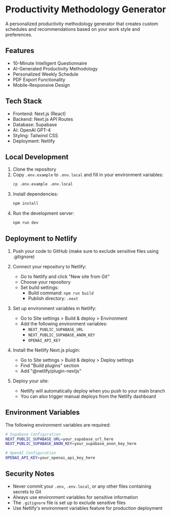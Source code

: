 # Productivity Methodology Generator

A personalized productivity methodology generator that creates custom schedules and recommendations based on your work style and preferences.

## Features

- 10-Minute Intelligent Questionnaire
- AI-Generated Productivity Methodology
- Personalized Weekly Schedule
- PDF Export Functionality
- Mobile-Responsive Design

## Tech Stack

- Frontend: Next.js (React)
- Backend: Next.js API Routes
- Database: Supabase
- AI: OpenAI GPT-4
- Styling: Tailwind CSS
- Deployment: Netlify

## Local Development

1. Clone the repository
2. Copy `.env.example` to `.env.local` and fill in your environment variables:
   ```bash
   cp .env.example .env.local
   ```
3. Install dependencies:
   ```bash
   npm install
   ```
4. Run the development server:
   ```bash
   npm run dev
   ```

## Deployment to Netlify

1. Push your code to GitHub (make sure to exclude sensitive files using .gitignore)

2. Connect your repository to Netlify:
   - Go to Netlify and click "New site from Git"
   - Choose your repository
   - Set build settings:
     - Build command: `npm run build`
     - Publish directory: `.next`

3. Set up environment variables in Netlify:
   - Go to Site settings > Build & deploy > Environment
   - Add the following environment variables:
     - `NEXT_PUBLIC_SUPABASE_URL`
     - `NEXT_PUBLIC_SUPABASE_ANON_KEY`
     - `OPENAI_API_KEY`

4. Install the Netlify Next.js plugin:
   - Go to Site settings > Build & deploy > Deploy settings
   - Find "Build plugins" section
   - Add "@netlify/plugin-nextjs"

5. Deploy your site:
   - Netlify will automatically deploy when you push to your main branch
   - You can also trigger manual deploys from the Netlify dashboard

## Environment Variables

The following environment variables are required:

```bash
# Supabase Configuration
NEXT_PUBLIC_SUPABASE_URL=your_supabase_url_here
NEXT_PUBLIC_SUPABASE_ANON_KEY=your_supabase_anon_key_here

# OpenAI Configuration
OPENAI_API_KEY=your_openai_api_key_here
```

## Security Notes

- Never commit your `.env`, `.env.local`, or any other files containing secrets to Git
- Always use environment variables for sensitive information
- The `.gitignore` file is set up to exclude sensitive files
- Use Netlify's environment variables feature for production deployment
